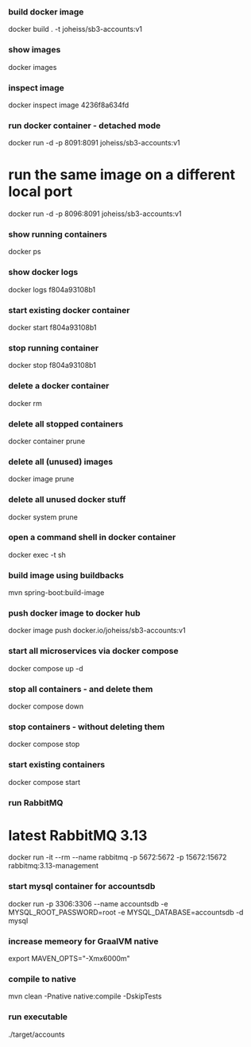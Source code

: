 ### build docker image
docker build . -t joheiss/sb3-accounts:v1

### show images
docker images

### inspect image <image-id>
docker inspect image 4236f8a634fd

### run docker container - detached mode
docker run -d -p 8091:8091 joheiss/sb3-accounts:v1

# run the same image on a different local port
docker run -d -p 8096:8091 joheiss/sb3-accounts:v1

### show running containers
docker ps

### show docker logs <container-id>
docker logs f804a93108b1

### start existing docker container <container-id>
docker start f804a93108b1

### stop running container <container-id>
docker stop f804a93108b1

### delete a docker container
docker rm <container-id>

### delete all stopped containers
docker container prune

### delete all (unused) images
docker image prune

### delete all unused docker stuff
docker system prune

### open a command shell in docker container
docker exec -t <container-id> sh

### build image using buildbacks
mvn spring-boot:build-image

### push docker image to docker hub
docker image push docker.io/joheiss/sb3-accounts:v1

### start all microservices via docker compose
docker compose up -d

### stop all containers - and delete them
docker compose down

### stop containers - without deleting them
docker compose stop

### start existing containers
docker compose start

### run RabbitMQ
# latest RabbitMQ 3.13
docker run -it --rm --name rabbitmq -p 5672:5672 -p 15672:15672 rabbitmq:3.13-management

### start mysql container for accountsdb
docker run -p 3306:3306 --name accountsdb -e MYSQL_ROOT_PASSWORD=root -e MYSQL_DATABASE=accountsdb -d mysql

### increase memeory for GraalVM native 
export MAVEN_OPTS="-Xmx6000m"

### compile to native
mvn clean -Pnative native:compile -DskipTests

### run executable
./target/accounts